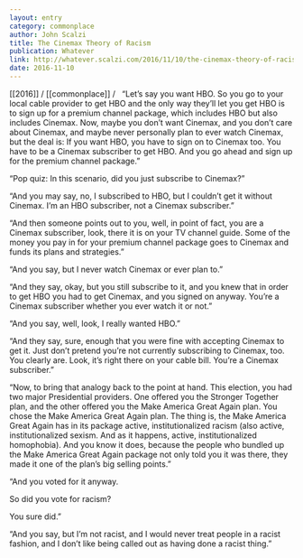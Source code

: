 ```yaml
---
layout: entry
category: commonplace
author: John Scalzi
title: The Cinemax Theory of Racism
publication: Whatever
link: http://whatever.scalzi.com/2016/11/10/the-cinemax-theory-of-racism/
date: 2016-11-10
---
```


[[2016]] / [[commonplace]] / 
 
“Let’s say you want HBO. So you go to your local cable provider to get HBO and the only way they’ll let you get HBO is to sign up for a premium channel package, which includes HBO but also includes Cinemax. Now, maybe you don’t want Cinemax, and you don’t care about Cinemax, and maybe never personally plan to ever watch Cinemax, but the deal is: If you want HBO, you have to sign on to Cinemax too. You have to be a Cinemax subscriber to get HBO. And you go ahead and sign up for the premium channel package.”

“Pop quiz: In this scenario, did you just subscribe to Cinemax?”

“And you may say, no, I subscribed to HBO, but I couldn’t get it without Cinemax. I’m an HBO subscriber, not a Cinemax subscriber.”

“And then someone points out to you, well, in point of fact, you are a Cinemax subscriber, look, there it is on your TV channel guide. Some of the money you pay in for your premium channel package goes to Cinemax and funds its plans and strategies.”

“And you say, but I never watch Cinemax or ever plan to.”

“And they say, okay, but you still subscribe to it, and you knew that in order to get HBO you had to get Cinemax, and you signed on anyway. You’re a Cinemax subscriber whether you ever watch it or not.”

“And you say, well, look, I really wanted HBO.”

“And they say, sure, enough that you were fine with accepting Cinemax to get it. Just don’t pretend you’re not currently subscribing to Cinemax, too. You clearly are. Look, it’s right there on your cable bill. You’re a Cinemax subscriber.”

“Now, to bring that analogy back to the point at hand. This election, you had two major Presidential providers. One offered you the Stronger Together plan, and the other offered you the Make America Great Again plan. You chose the Make America Great Again plan. The thing is, the Make America Great Again has in its package active, institutionalized racism (also active, institutionalized sexism. And as it happens, active, institutionalized homophobia). And you know it does, because the people who bundled up the Make America Great Again package not only told you it was there, they made it one of the plan’s big selling points.”

“And you voted for it anyway.

So did you vote for racism?

You sure did.”

“And you say, but I’m not racist, and I would never treat people in a racist fashion, and I don’t like being called out as having done a racist thing.”


